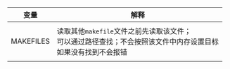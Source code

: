 

| 变量      | 解释                                                         |
| --------- | ------------------------------------------------------------ |
|           |                                                              |
| MAKEFILES | 读取其他`makefile`文件之前先读取该文件；<br/>可以通过路径查找；不会按照该文件中内存设置目标<br/>如果没有找到不会报错 |
|           |                                                              |



